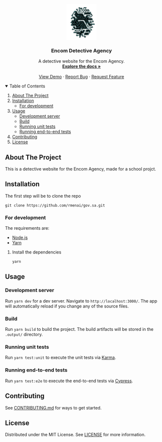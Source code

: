 <br />
<p align="center">
  <a href="https://github.com/rmenai/gov.sa">
    <img src="./src/public/images/thumbprint.png" alt="Logo" width="100">
  </a>

<h3 align="center">Encom Detective Agency</h3>

  <p align="center">
    A detective website for the Encom Agency.
    <br />
    <a href="https://github.com/rmenai/gov.sa"><strong>Explore the docs »</strong></a>
    <br />
    <br />
    <a href="https://rmenai.github.io/gov.sa/">View Demo</a>
    ·
    <a href="https://github.com/rmenai/gov.sa/issues/new?assignees=&labels=&template=bug_report.md&title=">Report Bug</a>
    ·
    <a href="https://github.com/rmenai/gov.sa/issues/new?assignees=&labels=&template=feature_request.md&title=">Request Feature</a>
  </p>

<!-- TABLE OF CONTENTS -->
<details open="open">
  <summary>Table of Contents</summary>
  <ol>
    <li>
      <a href="#about-the-project">About The Project</a>
    </li>
    <li>
      <a href="#installation">Installation</a>
      <ul>
        <li><a href="#for-development">For development</a></li>
      </ul>
    </li>
    <li>
      <a href="#usage">Usage</a>
      <ul>
        <li><a href="#development-server">Development server</a></li>
        <li><a href="#build">Build</a></li>
        <li><a href="#running-unit-tests">Running unit tests</a></li>
        <li><a href="#running-end-to-end-tests">Running end-to-end tests</a></li>
      </ul>
    </li>
    <li><a href="#contributing">Contributing</a></li>
    <li><a href="#license">License</a></li>
  </ol>
</details>

<!-- ABOUT THE PROJECT -->

## About The Project

This is a detective website for the Encom Agency, made for a school projct.

<!-- INSTALLATION -->

## Installation

The first step will be to clone the repo

```shell
git clone https://github.com/rmenai/gov.sa.git
```

### For development

The requirements are:

- [Node.js](https://nodejs.org/en/)
- [Yarn](https://yarnpkg.com/)

1. Install the dependencies
   ```shell
   yarn
   ```

<!-- USAGE EXAMPLES -->

## Usage

### Development server

Run `yarn dev` for a dev server. Navigate to `http://localhost:3000/`. The app will automatically reload if you change any of the source files.

### Build

Run `yarn build` to build the project. The build artifacts will be stored in the `.output/` directory.

### Running unit tests

Run `yarn test:unit` to execute the unit tests via [Karma](https://karma-runner.github.io).

### Running end-to-end tests

Run `yarn test:e2e` to execute the end-to-end tests via [Cypress](https://www.cypress.io/).

## Contributing

See [CONTRIBUTING.md](https://github.com/rmenai/gov.sa/blob/main/CONTRIBUTING.md) for ways to get started.

<!-- LICENSE -->

## License

Distributed under the MIT License. See [LICENSE](https://github.com/rmenai/gov.sa/blob/main/LICENSE) for more information.
